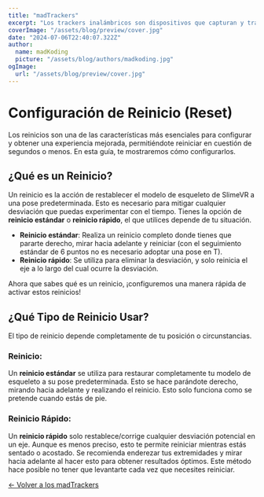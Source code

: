 ```yaml
---
title: "madTrackers"
excerpt: "Los trackers inalámbricos son dispositivos que capturan y transmiten la posición del usuario en tiempo real a un servidor en su PC mediante una conexión WiFi de 2.4 GHz."
coverImage: "/assets/blog/preview/cover.jpg"
date: "2024-07-06T22:40:07.322Z"
author:
  name: madKoding
  picture: "/assets/blog/authors/madkoding.jpg"
ogImage:
  url: "/assets/blog/preview/cover.jpg"
---
```

# Configuración de Reinicio (Reset)

Los reinicios son una de las características más esenciales para configurar y obtener una experiencia mejorada, permitiéndote reiniciar en cuestión de segundos o menos. En esta guía, te mostraremos cómo configurarlos.

## ¿Qué es un Reinicio?

Un reinicio es la acción de restablecer el modelo de esqueleto de SlimeVR a una pose predeterminada. Esto es necesario para mitigar cualquier desviación que puedas experimentar con el tiempo. Tienes la opción de **reinicio estándar** o **reinicio rápido**, el que utilices depende de tu situación.

- **Reinicio estándar**: Realiza un reinicio completo donde tienes que pararte derecho, mirar hacia adelante y reiniciar (con el seguimiento estándar de 6 puntos no es necesario adoptar una pose en T).
- **Reinicio rápido**: Se utiliza para eliminar la desviación, y solo reinicia el eje a lo largo del cual ocurre la desviación.

Ahora que sabes qué es un reinicio, ¡configuremos una manera rápida de activar estos reinicios!

## ¿Qué Tipo de Reinicio Usar?

El tipo de reinicio depende completamente de tu posición o circunstancias.

### Reinicio:

Un **reinicio estándar** se utiliza para restaurar completamente tu modelo de esqueleto a su pose predeterminada. Esto se hace parándote derecho, mirando hacia adelante y realizando el reinicio. Esto solo funciona como se pretende cuando estás de pie.

### Reinicio Rápido:

Un **reinicio rápido** solo restablece/corrige cualquier desviación potencial en un eje. Aunque es menos preciso, esto te permite reiniciar mientras estás sentado o acostado. Se recomienda enderezar tus extremidades y mirar hacia adelante al hacer esto para obtener resultados óptimos. Este método hace posible no tener que levantarte cada vez que necesites reiniciar.

[← Volver a los madTrackers](../madTrackers%20d7f09ef5cfec4b69b2be9524e493e13d.md)